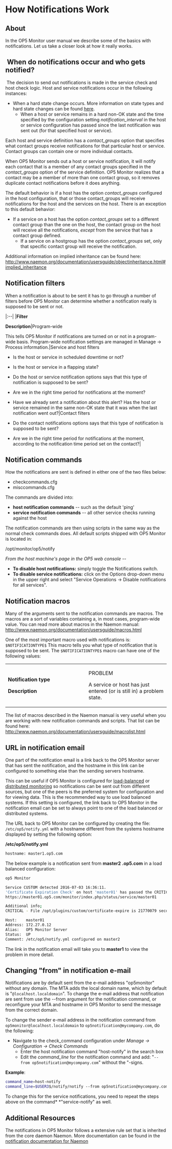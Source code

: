 # How Notifications Work

## About

In the OP5 Monitor user manual we describe some of the basics with notifications. Let us take a closer look at how it really works.

##  When do notifications occur and who gets notified?

 The decision to send out notifications is made in the service check and host check logic. Host and service notifications occur in the following instances:

- When a hard state change occurs. More information on state types and hard state changes can be found [here](http://www.naemon.org/documentation/usersguide/statetypes.html).
  - When a host or service remains in a hard non-OK state and the time specified by the configuration setting *notification\_interval* in the host or service configuration has passed since the last notification was sent out (for that specified host or service).

Each host and service definition has a *contact\_groups* option that specifies what contact groups receive notifications for that particular host or service. Contact groups can contain one or more individual contacts.

When OP5 Monitor sends out a host or service notification, it will notify each contact that is a member of any contact groups specified in the *contact\_groups* option of the service definition. OP5 Monitor realizes that a contact may be a member of more than one contact group, so it removes duplicate contact notifications before it does anything.

The default behavior is if a host has the option *contact\_groups* configured in the host configuration, that or those contact\_groups will receive notifications for the host and the services on the host. There is an exception to this default behavior:

- If a service on a host has the option *contact\_groups* set to a different contact group than the one on the host, the contact group on the host will receive all the notifications, *except* from the service that has a contact group defined.
  - If a service on a hostgroup has the option *contact\_groups* set, only that specific contact group will receive the notification.

Additional information on implied inheritance can be found here: <http://www.naemon.org/documentation/usersguide/objectinheritance.html#implied_inheritance>

## Notification filters

When a notification is about to be sent it has to go through a number of filters before OP5 Monitor can determine whether a notification really is supposed to be sent or not.

|:--|
|**Filter**

**Description**|Program-wide

This tells OP5 Monitor if notifications are turned on or not in a program-wide basis. Program-wide notification settings are managed in Manage -\> Process information.|Service and host filters

- Is the host or service in scheduled downtime or not?
- Is the host or service in a flapping state?
- Do the host or service notification options says that this type of notification is supposed to be sent?
- Are we in the right time period for notifications at the moment?
- Have we already sent a notification about this alert? Has the host or service remained in the same non-OK state that it was when the last notification went out?|Contact filters

- Do the contact notifications options says that this type of notification is supposed to be sent?
- Are we in the right time period for notifications at the moment, according to the notification time period set on the contact?|

## Notification commands

How the notifications are sent is defined in either one of the two files below:

- checkcommands.cfg
- misccommands.cfg

The commands are divided into:

- **host notification commands** -- such as the default 'ping'
- **service notification commands** -- all other service checks running against the host

The notification commands are then using scripts in the same way as the normal check commands does.
 All default scripts shipped with OP5 Monitor is located in:

/opt/monitor/op5/notify

*From the host machine's page in the OP5 web console --*

- **To disable host notifications:** simply toggle the Notifications switch.
- **To disable service notifications:** click on the Options drop-down menu in the upper right and select "Service Operations -\> Disable notifications for all services".

## Notification macros

Many of the arguments sent to the notification commands are macros. The macros are a sort of variables containing a, in most cases, program-wide value. You can read more about macros in the Naemon manual: <http://www.naemon.org/documentation/usersguide/macros.html>

One of the most important macro used with notifications is: `$NOTIFICATIONTYPE$`
 This macro tells you what type of notification that is supposed to be sent. The `$NOTIFICATIONTYPE$` macro can have one of the following values:

<table>
<colgroup>
<col width="50%" />
<col width="50%" />
</colgroup>
<tbody>
<tr class="odd">
<td align="left"><p><strong>Notification type</strong></p>
<p><strong>Description</strong></p></td>
<td align="left"><p>PROBLEM</p>
<p>A service or host has just entered (or is still in) a problem state.</p></td>
</tr>
</tbody>
</table>

 The list of macros described in the Naemon manual is very useful when you are working with new notification commands and scripts. That list can be found here:  <http://www.naemon.org/documentation/usersguide/macrolist.html>

## URL in notification email

One part of the notification email is a link back to the OP5 Monitor server that has sent the notification, and the hostname in this link can be configured to something else than the sending servers hostname.

This can be useful if OP5 Monitor is configured for [load-balanced](Load_balanced_monitoring) or [distributed monitoring](Distributed_Monitoring) so notifications can be sent out from different sources, but one of the peers is the preferred system for configuration and for viewing data. This is the recommended way to use load balanced systems. If this setting is configured, the link back to OP5 Monitor in the notification email can be set to always point to one of the load balanced or distributed systems.

The URL back to OP5 Monitor can be configured by creating the file: `/etc/op5/notify.yml` with a hostname different from the systems hostname displayed by setting the following option:

**/etc/op5/notify.yml**

``` {.bash data-syntaxhighlighter-params="brush: bash; gutter: false; theme: Confluence" data-theme="Confluence" style="brush: bash; gutter: false; theme: Confluence"}
hostname: master1.op5.com
```

The below example is a notification sent from **master2** **.op5.com** in a load balanced configuration:

``` {.bash data-syntaxhighlighter-params="brush: bash; gutter: false; theme: Confluence" data-theme="Confluence" style="brush: bash; gutter: false; theme: Confluence"}
op5 Monitor

Service CUSTOM detected 2016-07-03 16:36:11.
'Certificate Expiration Check' on host 'master01' has passed the CRITICAL threshold.
https://master01.op5.com/monitor/index.php/status/service/master01

Additional info;
CRITICAL - File /opt/plugins/custom/certificate-expire is 21770079 seconds old

Host:    master01
Address: 172.27.0.12
Alias:   OP5 Monitor Server
Status:  UP
Comment: /etc/op5/notify.yml configured on master2
```

The link in the notification email will take you to **master1** to view the problem in more detail.

## Changing "from" in notification e-mail

Notifications are by default sent from the e-mail address "op5monitor" without any domain. The MTA adds the local domain name, which by default is "`@localhost.localdomain`".
 To change the e-mail address that notification are sent from use the --from argument for the notification command, or reconfigure your MTA and hostname in OP5 Monitor to send the message from the correct domain.

 To change the sender e-mail address in the notification command from `op5monitor@localhost.localdomain` to `op5notification@mycompany.com`, do the following:

- Navigate to the check\_command configuration under *Manage -\> Configuration -\> Check Commands*
  - Enter the host notification command "host-notify" in the search box
  - Edit the *command\_line* for the notification command and add: "`--from op5notification@mycompany.com`" without the "-signs.

**Example**:

``` {.bash data-syntaxhighlighter-params="brush: bash; gutter: false; theme: Confluence" data-theme="Confluence" style="brush: bash; gutter: false; theme: Confluence"}
command_name=host-notify
command_line=$USER3$/notify/notify --from op5notification@mycompany.com -c "$CONTACTNAME$" -h "$HOSTNAME$" -f "$NOTIFICATIONTYPE$" -m "$CONTACTEMAIL$" -p "$CONTACTPAGER$" "HOSTALIAS=$HOSTALIAS$" HOSTADDRESS=$HOSTADDRESS$" "HOSTSTATE=$HOSTSTATE$" "HOSTSTATEID=$HOSTSTATEID$" "HOSTSTATETYPE=$HOSTSTATETYPE$" "HOSTATTEMPT=$HOSTATTEMPT$" "HOSTLATENCY=$HOSTLATENCY$" "HOSTEXECUTIONTIME=$HOSTEXECUTIONTIME$" "HOSTDURATION=$HOSTDURATION$" "HOSTDURATIONSEC=$HOSTDURATIONSEC$" "HOSTDOWNTIME=$HOSTDOWNTIME$" "HOSTPERCENTCHANGE=$HOSTPERCENTCHANGE$" "HOSTGROUPNAME=$HOSTGROUPNAME$" "HOSTGROUPALIAS=$HOSTGROUPALIAS$" "LASTHOSTCHECK=$LASTHOSTCHECK$" "LASTHOSTSTATECHANGE=$LASTHOSTSTATECHANGE$" "LASTHOSTUP=$LASTHOSTUP$" "LASTHOSTDOWN=$LASTHOSTDOWN$" "LASTHOSTUNREACHABLE=$LASTHOSTUNREACHABLE$" "HOSTOUTPUT=$HOSTOUTPUT$" "HOSTPERFDATA=$HOSTPERFDATA$" "HOSTACKAUTHOR=$HOSTACKAUTHOR$" "HOSTACKCOMMENT=$HOSTACKCOMMENT$" "NOTIFICATIONNUMBER=$NOTIFICATIONNUMBER$" "CONTACTALIAS=$CONTACTALIAS$" "DATETIME=$DATETIME$" "SHORTDATETIME=$SHORTDATETIME$" DATE=$DATE$" "TIME=$TIME$" "TIMET=$TIMET$" "HOSTACTIONURL=$HOSTACTIONURL$" "HOSTNOTESURL=$HOSTNOTESURL$" "ADMINPAGER=$ADMINPAGER$" "ADMINEMAIL=$ADMINEMAIL$" "NOTIFICATIONCOMMENT=$NOTIFICATIONCOMMENT$"
```

To change this for the service notifications, you need to repeat the steps above on the command* *"service-notify" as well.

## Additional Resources

The notifications in OP5 Monitor follows a extensive rule set that is inherited from the core daemon Naemon. More documentation can be found in the [notification documentation for Naemon](http://www.naemon.org/documentation/usersguide/notifications.html)
